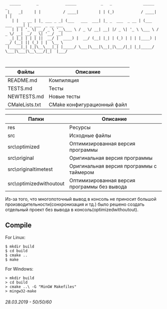 ```
  _____       _            _____           _   _              _____           _                 
 |_   _|     | |          / ____|         | | (_)            / ____|         | |                
   | |  _ __ | |_ ___ _ _| (___   ___  ___| |_ _  ___  _ __ | (___   ___  ___| |_ ___  _ __ ___ 
   | | | '_ \| __/ _ \ '__\___ \ / _ \/ __| __| |/ _ \| '_ \ \___ \ / _ \/ __| __/ _ \| '__/ __|
  _| |_| | | | ||  __/ |  ____) |  __/ (__| |_| | (_) | | | |____) |  __/ (__| || (_) | |  \__ \
 |_____|_| |_|\__\___|_| |_____/ \___|\___|\__|_|\___/|_| |_|_____/ \___|\___|\__\___/|_|  |___/
                                                                                                
                                                                                                
```


|Файлы         |Описание                   |
|--------------|---------------------------|
|README.md     |Компиляция                 |
|TESTS.md      |Тесты                      |
|NEWTESTS.md   |Новые тесты                |
|CMaleLists.txt|CMake конфигурационный файл|

|Папки                  |Описание                                    |
|-----------------------|--------------------------------------------|
|res                    |Ресурсы                                     |
|src                    |Исходные файлы                              |
|src\optimized          |Оптимизированная версия программы           |
|src\original           |Оригинальная версия программы               |
|src\originaltimetest   |Оригинальная версия программы с таймером    |
|src\optimizedwithoutout|Оптимизированная версия программы без вывода|


Из-за того, что многопоточный вывод в консоль не приносит большой производительности(сонхронизация и тд.) было решено создать отдельный проект без вывода в консоль(optimizedwithoutout).

## Compile

For Linux:

    $ mkdir build
    $ cd build
    $ cmake ..
    $ make

For Windows:

    > mkdir build
    > cd build
    > cmake ..\ -G "MinGW Makefiles"
    > mingw32-make


###### 28.03.2019 - 50/50/60